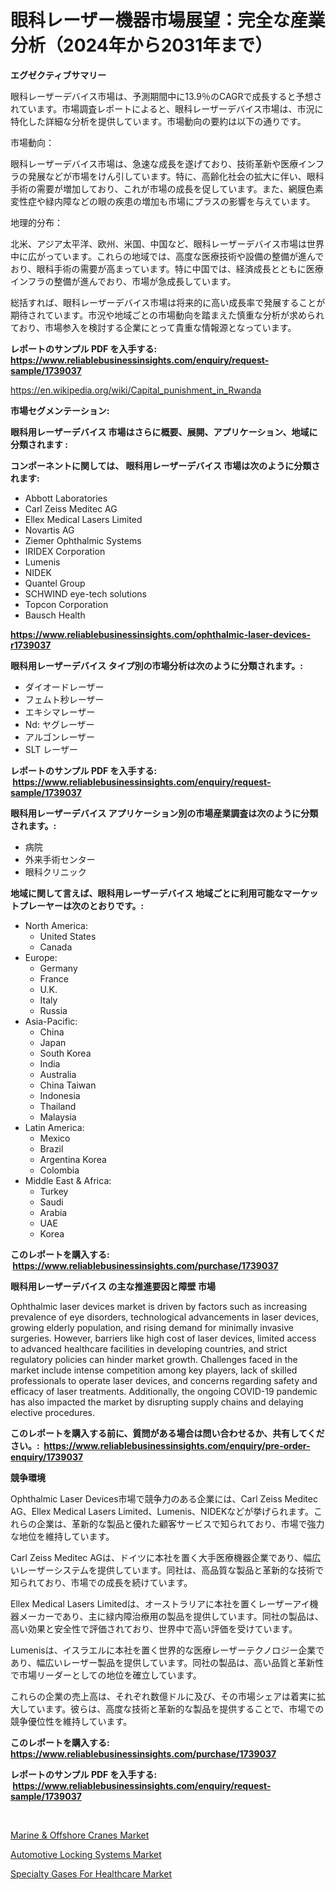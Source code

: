 <p><h1>眼科レーザー機器市場展望：完全な産業分析（2024年から2031年まで）</h1></p><p><strong>エグゼクティブサマリー</strong></p>
<p><p>眼科レーザーデバイス市場は、予測期間中に13.9％のCAGRで成長すると予想されています。市場調査レポートによると、眼科レーザーデバイス市場は、市況に特化した詳細な分析を提供しています。市場動向の要約は以下の通りです。</p><p>市場動向：</p><p>眼科レーザーデバイス市場は、急速な成長を遂げており、技術革新や医療インフラの発展などが市場をけん引しています。特に、高齢化社会の拡大に伴い、眼科手術の需要が増加しており、これが市場の成長を促しています。また、網膜色素変性症や緑内障などの眼の疾患の増加も市場にプラスの影響を与えています。</p><p>地理的分布：</p><p>北米、アジア太平洋、欧州、米国、中国など、眼科レーザーデバイス市場は世界中に広がっています。これらの地域では、高度な医療技術や設備の整備が進んでおり、眼科手術の需要が高まっています。特に中国では、経済成長とともに医療インフラの整備が進んでおり、市場が急成長しています。</p><p>総括すれば、眼科レーザーデバイス市場は将来的に高い成長率で発展することが期待されています。市況や地域ごとの市場動向を踏まえた慎重な分析が求められており、市場参入を検討する企業にとって貴重な情報源となっています。</p></p>
<p><strong>レポートのサンプル PDF を入手する: <a href="https://www.reliablebusinessinsights.com/enquiry/request-sample/1739037">https://www.reliablebusinessinsights.com/enquiry/request-sample/1739037</a></strong></p>
<p><a href="https://en.wikipedia.org/wiki/Capital_punishment_in_Rwanda">https://en.wikipedia.org/wiki/Capital_punishment_in_Rwanda</a></p>
<p><strong>市場セグメンテーション:</strong></p>
<p><strong> 眼科用レーザーデバイス 市場はさらに概要、展開、アプリケーション、地域に分類されます :</strong></p>
<p><strong>コンポーネントに関しては、 眼科用レーザーデバイス 市場は次のように分類されます: &nbsp;</strong></p>
<p><ul><li>Abbott Laboratories</li><li>Carl Zeiss Meditec AG</li><li>Ellex Medical Lasers Limited</li><li>Novartis AG</li><li>Ziemer Ophthalmic Systems</li><li>IRIDEX Corporation</li><li>Lumenis</li><li>NIDEK</li><li>Quantel Group</li><li>SCHWIND eye-tech solutions</li><li>Topcon Corporation</li><li>Bausch Health</li></ul></p>
<p><strong><a href="https://www.reliablebusinessinsights.com/ophthalmic-laser-devices-r1739037">https://www.reliablebusinessinsights.com/ophthalmic-laser-devices-r1739037</a></strong></p>
<p><strong> 眼科用レーザーデバイス タイプ別の市場分析は次のように分類されます。:</strong></p>
<p><ul><li>ダイオードレーザー</li><li>フェムト秒レーザー</li><li>エキシマレーザー</li><li>Nd: ヤグレーザー</li><li>アルゴンレーザー</li><li>SLT レーザー</li></ul></p>
<p><strong>レポートのサンプル PDF を入手する: &nbsp;<a href="https://www.reliablebusinessinsights.com/enquiry/request-sample/1739037">https://www.reliablebusinessinsights.com/enquiry/request-sample/1739037</a></strong></p>
<p><strong> 眼科用レーザーデバイス アプリケーション別の市場産業調査は次のように分類されます。:</strong></p>
<p><ul><li>病院</li><li>外来手術センター</li><li>眼科クリニック</li></ul></p>
<p><strong>地域に関して言えば、眼科用レーザーデバイス 地域ごとに利用可能なマーケットプレーヤーは次のとおりです。:</strong></p>
<p><ul>
    <li>
        North America:
        <ul>
            <li>United States</li>
            <li>Canada</li>
        </ul>
    </li>
    <li>
        Europe:
        <ul>
            <li>Germany</li>
            <li>France</li>
            <li>U.K.</li>
            <li>Italy</li>
            <li>Russia</li>
        </ul>
    </li>
    <li>
        Asia-Pacific:
        <ul>
            <li>China</li>
            <li>Japan</li>
            <li>South Korea</li>
            <li>India</li>
            <li>Australia</li>
            <li>China Taiwan</li>
            <li>Indonesia</li>
            <li>Thailand</li>
            <li>Malaysia</li>
        </ul>
    </li>
    <li>
        Latin America:
        <ul>
            <li>Mexico</li>
            <li>Brazil</li>
            <li>Argentina Korea</li>
            <li>Colombia</li>
        </ul>
    </li>
    <li>
        Middle East & Africa:
        <ul>
            <li>Turkey</li>
            <li>Saudi</li>
            <li>Arabia</li>
            <li>UAE</li>
            <li>Korea</li>
        </ul>
    </li>
    </ul></p>
<p><strong>このレポートを購入する: &nbsp;<a href="https://www.reliablebusinessinsights.com/purchase/1739037">https://www.reliablebusinessinsights.com/purchase/1739037</a></strong></p>
<p><strong>眼科用レーザーデバイス の主な推進要因と障壁 市場</strong></p>
<p><p>Ophthalmic laser devices market is driven by factors such as increasing prevalence of eye disorders, technological advancements in laser devices, growing elderly population, and rising demand for minimally invasive surgeries. However, barriers like high cost of laser devices, limited access to advanced healthcare facilities in developing countries, and strict regulatory policies can hinder market growth. Challenges faced in the market include intense competition among key players, lack of skilled professionals to operate laser devices, and concerns regarding safety and efficacy of laser treatments. Additionally, the ongoing COVID-19 pandemic has also impacted the market by disrupting supply chains and delaying elective procedures.</p></p>
<p><strong>このレポートを購入する前に、質問がある場合は問い合わせるか、共有してください。:&nbsp; <a href="https://www.reliablebusinessinsights.com/enquiry/pre-order-enquiry/1739037">https://www.reliablebusinessinsights.com/enquiry/pre-order-enquiry/1739037</a></strong></p>
<p><strong>競争環境</strong></p>
<p><p>Ophthalmic Laser Devices市場で競争力のある企業には、Carl Zeiss Meditec AG、Ellex Medical Lasers Limited、Lumenis、NIDEKなどが挙げられます。これらの企業は、革新的な製品と優れた顧客サービスで知られており、市場で強力な地位を維持しています。</p><p>Carl Zeiss Meditec AGは、ドイツに本社を置く大手医療機器企業であり、幅広いレーザーシステムを提供しています。同社は、高品質な製品と革新的な技術で知られており、市場での成長を続けています。</p><p>Ellex Medical Lasers Limitedは、オーストラリアに本社を置くレーザーアイ機器メーカーであり、主に緑内障治療用の製品を提供しています。同社の製品は、高い効果と安全性で評価されており、世界中で高い評価を受けています。</p><p>Lumenisは、イスラエルに本社を置く世界的な医療レーザーテクノロジー企業であり、幅広いレーザー製品を提供しています。同社の製品は、高い品質と革新性で市場リーダーとしての地位を確立しています。</p><p>これらの企業の売上高は、それぞれ数億ドルに及び、その市場シェアは着実に拡大しています。彼らは、高度な技術と革新的な製品を提供することで、市場での競争優位性を維持しています。</p></p>
<p><strong>このレポートを購入する: &nbsp; <a href="https://www.reliablebusinessinsights.com/purchase/1739037">https://www.reliablebusinessinsights.com/purchase/1739037</a></strong></p>
<p><strong>レポートのサンプル PDF を入手する: &nbsp;<a href="https://www.reliablebusinessinsights.com/enquiry/request-sample/1739037">https://www.reliablebusinessinsights.com/enquiry/request-sample/1739037</a></strong><strong></strong></p>
<p>&nbsp;</p>
<p><p><a href="https://medium.com/@amandaexton567/marine-offshore-cranes-market-trends-a-detailed-study-of-its-market-segmentation-and-analyzing-3a54934075ff">Marine & Offshore Cranes Market</a></p><p><a href="https://github.com/evanppinks/Market-Research-Report-List-1/blob/main/automotive-locking-systems-market.md">Automotive Locking Systems Market</a></p><p><a href="https://github.com/dianemacle6776/Market-Research-Report-List-1/blob/main/specialty-gases-for-healthcare-market.md">Specialty Gases For Healthcare Market</a></p></p>